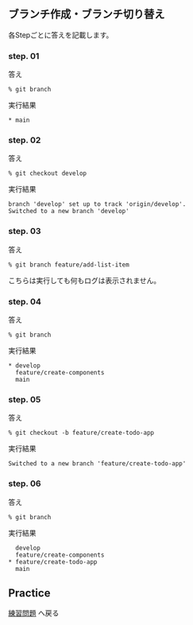 ## ブランチ作成・ブランチ切り替え

各Stepごとに答えを記載します。

### step. 01

答え

```
% git branch
```

実行結果

```
* main
```


### step. 02

答え

```
% git checkout develop
```

実行結果

```
branch 'develop' set up to track 'origin/develop'.
Switched to a new branch 'develop'
```

### step. 03

答え

```
% git branch feature/add-list-item
```

こちらは実行しても何もログは表示されません。  

### step. 04

答え

```
% git branch
```

実行結果

```
* develop
  feature/create-components
  main
```


### step. 05

答え

```
% git checkout -b feature/create-todo-app
```

実行結果

```
Switched to a new branch 'feature/create-todo-app'
```

### step. 06

答え

```
% git branch
```

実行結果

```
  develop
  feature/create-components
* feature/create-todo-app
  main
```

## Practice

[練習問題](../../practice/step01/index.md) へ戻る
